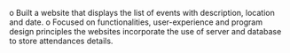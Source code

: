 o	Built a website that displays the list of events with description, location and date.
o	Focused on functionalities, user-experience and program design principles the websites incorporate the use of server and database to store attendances details.
